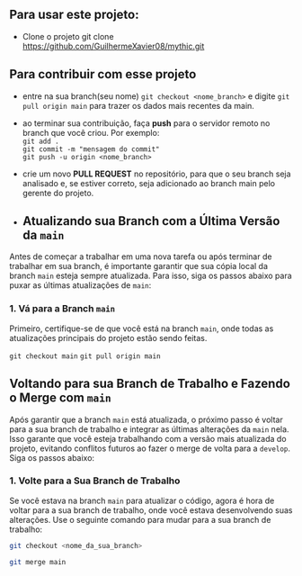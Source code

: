 ## Para usar este projeto:
* Clone o projeto
git clone https://github.com/GuilhermeXavier08/mythic.git


## Para contribuir com esse projeto
* entre na sua branch(seu nome)
`git checkout <nome_branch>` e digite `git pull origin main` para trazer os dados mais recentes da main.

* ao terminar sua contribuição, faça __push__ para o servidor remoto no branch que você criou. Por exemplo:  
`git add .`  
`git commit -m "mensagem do commit"`  
`git push -u origin <nome_branch>`  

* crie um novo __PULL REQUEST__ no repositório, para que o seu branch seja analisado e, se estiver correto, seja adicionado ao branch main pelo gerente do projeto.

* ## Atualizando sua Branch com a Última Versão da `main`

Antes de começar a trabalhar em uma nova tarefa ou após terminar de trabalhar em sua branch, é importante garantir que sua cópia local da branch `main` esteja sempre atualizada. Para isso, siga os passos abaixo para puxar as últimas atualizações de `main`:

### 1. Vá para a Branch `main`
Primeiro, certifique-se de que você está na branch `main`, onde todas as atualizações principais do projeto estão sendo feitas.

`git checkout main`
`git pull origin main`


## Voltando para sua Branch de Trabalho e Fazendo o Merge com `main`

Após garantir que a branch `main` está atualizada, o próximo passo é voltar para a sua branch de trabalho e integrar as últimas alterações da `main` nela. Isso garante que você esteja trabalhando com a versão mais atualizada do projeto, evitando conflitos futuros ao fazer o merge de volta para a `develop`. Siga os passos abaixo:

### 1. Volte para a Sua Branch de Trabalho
Se você estava na branch `main` para atualizar o código, agora é hora de voltar para a sua branch de trabalho, onde você estava desenvolvendo suas alterações. Use o seguinte comando para mudar para a sua branch de trabalho:

```bash
git checkout <nome_da_sua_branch>

git merge main

